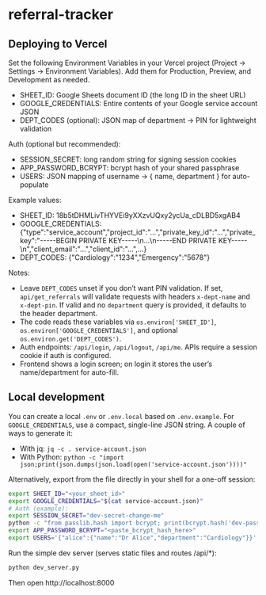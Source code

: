 # referral-tracker

## Deploying to Vercel

Set the following Environment Variables in your Vercel project (Project → Settings → Environment Variables). Add them for Production, Preview, and Development as needed.

- SHEET_ID: Google Sheets document ID (the long ID in the sheet URL)
- GOOGLE_CREDENTIALS: Entire contents of your Google service account JSON
- DEPT_CODES (optional): JSON map of department → PIN for lightweight validation

Auth (optional but recommended):

- SESSION_SECRET: long random string for signing session cookies
- APP_PASSWORD_BCRYPT: bcrypt hash of your shared passphrase
- USERS: JSON mapping of username → { name, department } for auto-populate

Example values:

- SHEET_ID: 18b5tDHMLivTHYVEi9yXXzvUQxy2ycUa_cDLBD5xgAB4
- GOOGLE_CREDENTIALS: {"type":"service_account","project_id":"...","private_key_id":"...","private_key":"-----BEGIN PRIVATE KEY-----\n...\n-----END PRIVATE KEY-----\n","client_email":"...","client_id":"...",...}
- DEPT_CODES: {"Cardiology":"1234","Emergency":"5678"}

Notes:

- Leave `DEPT_CODES` unset if you don’t want PIN validation. If set, `api/get_referrals` will validate requests with headers `x-dept-name` and `x-dept-pin`. If valid and no `department` query is provided, it defaults to the header department.
- The code reads these variables via `os.environ['SHEET_ID']`, `os.environ['GOOGLE_CREDENTIALS']`, and optional `os.environ.get('DEPT_CODES')`.
 - Auth endpoints: `/api/login`, `/api/logout`, `/api/me`. APIs require a session cookie if auth is configured.
 - Frontend shows a login screen; on login it stores the user’s name/department for auto-fill.

## Local development

You can create a local `.env` or `.env.local` based on `.env.example`. For `GOOGLE_CREDENTIALS`, use a compact, single-line JSON string. A couple of ways to generate it:

- With jq: `jq -c . service-account.json`
- With Python: `python -c "import json;print(json.dumps(json.load(open('service-account.json'))))"`

Alternatively, export from the file directly in your shell for a one-off session:

```sh
export SHEET_ID="<your_sheet_id>"
export GOOGLE_CREDENTIALS="$(cat service-account.json)"
# Auth (example):
export SESSION_SECRET="dev-secret-change-me"
python -c "from passlib.hash import bcrypt; print(bcrypt.hash('dev-pass'))"  # copy result
export APP_PASSWORD_BCRYPT="<paste_bcrypt_hash_here>"
export USERS='{"alice":{"name":"Dr Alice","department":"Cardiology"}}'
```

Run the simple dev server (serves static files and routes /api/*):

```sh
python dev_server.py
```

Then open http://localhost:8000
